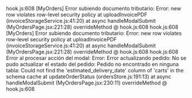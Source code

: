 hook.js:608  [MyOrders] Error subiendo documento tributario: Error: new row violates row-level security policy
    at uploadInvoicePDF (invoiceStorageService.js:41:20)
    at async handleModalSubmit (MyOrdersPage.jsx:221:28)
overrideMethod @ hook.js:608
hook.js:608  [MyOrders] Error subiendo documento tributario: Error: new row violates row-level security policy
    at uploadInvoicePDF (invoiceStorageService.js:41:20)
    at async handleModalSubmit (MyOrdersPage.jsx:221:28)
overrideMethod @ hook.js:608
hook.js:608  Error al procesar acción del modal: Error: Error actualizando pedido: No se pudo actualizar el estado del pedido: Pedido no encontrado en ninguna tabla: Could not find the 'estimated_delivery_date' column of 'carts' in the schema cache
    at updateOrderStatus (ordersStore.js:191:13)
    at async handleModalSubmit (MyOrdersPage.jsx:230:11)
overrideMethod @ hook.js:608
